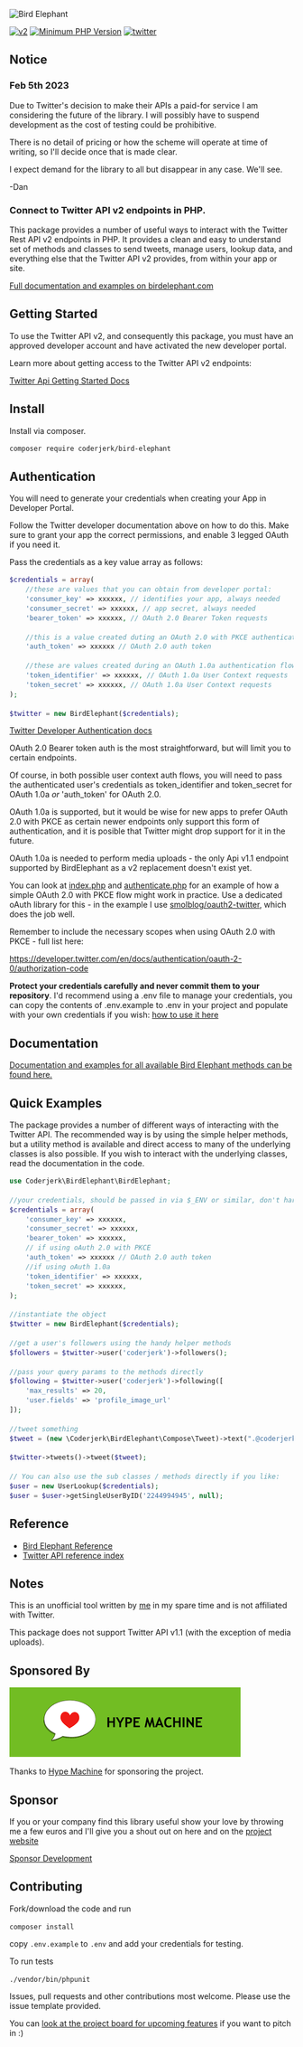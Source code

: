<img src="https://birdelephant.com/logo-bird-elephant.svg" width="300px" alt=
"Bird Elephant">


[![v2](https://img.shields.io/endpoint?url=https%3A%2F%2Ftwbadges.glitch.me%2Fbadges%2Fv2)](https://developer.twitter.com/en/docs/twitter-api) [![Minimum PHP Version](https://img.shields.io/badge/php-%3E%3D%207.4-8892BF.svg)](https://php.net/) [![twitter](https://img.shields.io/twitter/follow/coderjerk?style=social)](https://twitter.com/coderjerk)

## Notice

### Feb 5th 2023

Due to Twitter's decision to make their APIs a paid-for service I am considering the future of the library. I will possibly have to suspend development as the cost of testing could be prohibitive.

There is no detail of pricing or how the scheme will operate at time of writing, so I'll decide once that is made clear.

I expect demand for the library to all but disappear in any case. We'll see.

-Dan

### Connect to Twitter API v2 endpoints in PHP.

This package provides a number of useful ways to interact with the Twitter Rest API v2 endpoints in PHP. It provides a clean and easy to understand set of methods and classes to send tweets, manage users, lookup data, and everything else that the Twitter API v2 provides, from within your app or site.

[Full documentation and examples on birdelephant.com](https://birdelephant.com)

## Getting Started

To use the Twitter API v2, and consequently this package, you must have an approved developer account and have activated the new developer portal.

Learn more about getting access to the Twitter API v2 endpoints:

[Twitter Api Getting Started Docs](https://developer.twitter.com/en/docs/twitter-api/getting-started/guide)


## Install

Install via composer.

```bash
composer require coderjerk/bird-elephant
```

## Authentication

You will need to generate your credentials when creating your App in Developer Portal.

Follow the Twitter developer documentation above on how to do this. Make sure to grant your app the correct permissions, and enable 3 legged OAuth if you need it.

Pass the credentials as a key value array as follows:

```php
$credentials = array(
    //these are values that you can obtain from developer portal:
    'consumer_key' => xxxxxx, // identifies your app, always needed
    'consumer_secret' => xxxxxx, // app secret, always needed
    'bearer_token' => xxxxxx, // OAuth 2.0 Bearer Token requests

    //this is a value created duting an OAuth 2.0 with PKCE authentication flow:
    'auth_token' => xxxxxx // OAuth 2.0 auth token

    //these are values created during an OAuth 1.0a authentication flow to act ob behalf of other users, but these can also be obtained for your app from the developer portal in order to act on behalf of your app.
    'token_identifier' => xxxxxx, // OAuth 1.0a User Context requests
    'token_secret' => xxxxxx, // OAuth 1.0a User Context requests
);

$twitter = new BirdElephant($credentials);
```
[Twitter Developer Authentication docs](https://developer.twitter.com/en/docs/authentication/overview)

OAuth 2.0 Bearer token auth is the most straightforward, but will limit you to certain endpoints.

Of course, in both possible user context auth flows, you will need to pass the authenticated user's credentials as token_identifier and token_secret for OAuth 1.0a *or* 'auth_token' for OAuth 2.0.

OAuth 1.0a is supported, but it would be wise for new apps to prefer OAuth 2.0 with PKCE as certain newer endpoints only support this form of authentication, and it is posible that Twitter might drop support for it in the future.

OAuth 1.0a is needed to perform media uploads - the only Api v1.1 endpoint supported by BirdElephant as a v2 replacement doesn't exist yet.

You can look at [index.php](/index.php) and [authenticate.php](/authenticate.php) for an example of how a simple OAuth 2.0 with PKCE flow might work in practice. Use a dedicated oAuth library for this - in the example I use [smolblog/oauth2-twitter](https://github.com/smolblog/oauth2-twitter), which does the job well.

Remember to include the necessary scopes when using OAuth 2.0 with PKCE - full list here:

https://developer.twitter.com/en/docs/authentication/oauth-2-0/authorization-code

**Protect your credentials carefully and never commit them to your repository**. I'd recommend using a .env file to manage your credentials, you can copy the contents of .env.example to .env in your project and populate with your own credentials if you wish:  [how to use it here](https://github.com/vlucas/phpdotenv)

## Documentation

[Documentation and examples for all available Bird Elephant methods can be found here.](https://birdelephant.com)


## Quick Examples

The package provides a number of different ways of interacting with the Twitter API. The recommended way is by using the simple helper methods, but a utility method is available and direct access to many of the underlying classes is also possible. If you wish to interact with the underlying classes, read the documentation in the code.


```php
use Coderjerk\BirdElephant\BirdElephant;

//your credentials, should be passed in via $_ENV or similar, don't hardcode.
$credentials = array(
    'consumer_key' => xxxxxx,
    'consumer_secret' => xxxxxx,
    'bearer_token' => xxxxxx,
    // if using oAuth 2.0 with PKCE
    'auth_token' => xxxxxx // OAuth 2.0 auth token
    //if using oAuth 1.0a
    'token_identifier' => xxxxxx,
    'token_secret' => xxxxxx,
);

//instantiate the object
$twitter = new BirdElephant($credentials);

//get a user's followers using the handy helper methods
$followers = $twitter->user('coderjerk')->followers();

//pass your query params to the methods directly
$following = $twitter->user('coderjerk')->following([
    'max_results' => 20,
    'user.fields' => 'profile_image_url'
]);

//tweet something
$tweet = (new \Coderjerk\BirdElephant\Compose\Tweet)->text(".@coderjerk is so cool");

$twitter->tweets()->tweet($tweet);

// You can also use the sub classes / methods directly if you like:
$user = new UserLookup($credentials);
$user = $user->getSingleUserByID('2244994945', null);

```

## Reference
- [Bird Elephant Reference](https://birdelephant.com)
- [Twitter API reference index](https://developer.twitter.com/en/docs/api-reference-index)

## Notes

This is an unofficial tool written by [me](https://github.com/danieldevine) in my spare time and is not affiliated with Twitter.

This package does not support Twitter API v1.1 (with the exception of media uploads).

## Sponsored By

[![Hype Machine](/img/sponsors/hype_machine.png "Hype Machine")](https://hypem.com/)

Thanks to [Hype Machine](https://hypem.com/) for sponsoring the project.

## Sponsor
If you or your company find this library useful show your love by throwing me a few euros and I'll give you a shout out on here and on the [project website](https://birdelephant.com/)

[Sponsor Development](https://github.com/sponsors/danieldevine)

## Contributing

Fork/download the code and run

`composer install`

copy `.env.example` to `.env` and add your credentials for testing.

To run tests

`./vendor/bin/phpunit`

Issues, pull requests and other contributions most welcome. Please use the issue template provided.

You can [look at the project board for upcoming features](https://github.com/danieldevine/bird-elephant/projects/1) if you want to pitch in :)

